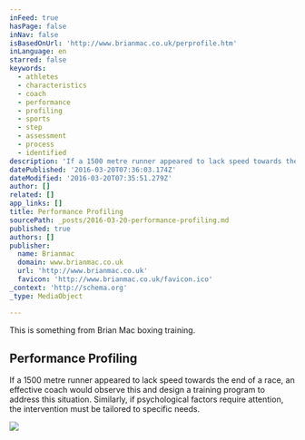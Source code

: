 ```yaml
---
inFeed: true
hasPage: false
inNav: false
isBasedOnUrl: 'http://www.brianmac.co.uk/perprofile.htm'
inLanguage: en
starred: false
keywords:
  - athletes
  - characteristics
  - coach
  - performance
  - profiling
  - sports
  - step
  - assessment
  - process
  - identified
description: 'If a 1500 metre runner appeared to lack speed towards the end of a race, an effective coach would observe this and design a training program to address this situation. Similarly, if psychological factors require attention, the intervention must be tailored to specific needs.'
datePublished: '2016-03-20T07:36:03.174Z'
dateModified: '2016-03-20T07:35:51.279Z'
author: []
related: []
app_links: []
title: Performance Profiling
sourcePath: _posts/2016-03-20-performance-profiling.md
published: true
authors: []
publisher:
  name: Brianmac
  domain: www.brianmac.co.uk
  url: 'http://www.brianmac.co.uk'
  favicon: 'http://www.brianmac.co.uk/favicon.ico'
_context: 'http://schema.org'
_type: MediaObject

---
```

This is something from Brian Mac boxing training. 

<article style=""><h1>Performance Profiling</h1><p>If a 1500 metre runner appeared to lack speed towards the end of a race, an effective coach would observe this and design a training program to address this situation. Similarly, if psychological factors require attention, the intervention must be tailored to specific needs.</p><img src="http://www.brianmac.co.uk/pictures/coaching/tennisprofile.gif" /></article>